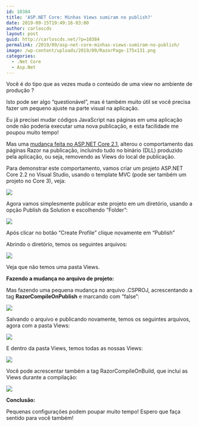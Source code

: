 ```yaml
---
id: 10384
title: 'ASP.NET Core: Minhas Views sumiram no publish?'
date: 2019-09-15T19:49:16-03:00
author: carloscds
layout: post
guid: http://carloscds.net/?p=10384
permalink: /2019/09/asp-net-core-minhas-views-sumiram-no-publish/
image: /wp-content/uploads/2019/09/RazorPage-175x131.png
categories:
  - .Net Core
  - Asp.Net
---
```

Você é do tipo que as vezes muda o conteúdo de uma view no ambiente de produção ? 

Isto pode ser algo &#8220;questionável&#8221;, mas é também muito útil se você precisa fazer um pequeno ajuste na parte visual na aplicação.

Eu já precisei mudar códigos JavaScript nas páginas em uma aplicação onde não poderia executar uma nova publicação, e esta facilidade me poupou muito tempo!

Mas uma [mudança feita no ASP.NET Core 2.1](https://docs.microsoft.com/pt-br/aspnet/core/razor-pages/sdk?view=aspnetcore-2.2#using-the-razor-sdk), alterou o comportamento das páginas Razor na publicação, incluindo tudo no binário (DLL) produzido pela aplicação, ou seja, removendo as Views do local de publicação.

Para demonstrar este comportamento, vamos criar um projeto ASP.NET Core 2.2 no Visual Studio, usando o template MVC (pode ser também um projeto no Core 3), veja:

![](/wp-content/uploads/2019/09/image.png)

Agora vamos simplesmente publicar este projeto em um diretório, usando a opção Publish da Solution e escolhendo &#8220;Folder&#8221;:

![](/wp-content/uploads/2019/09/image-2.png) 

Após clicar no botão &#8220;Create Profile&#8221; clique novamente em &#8220;Publish&#8221; 

Abrindo o diretório, temos os seguintes arquivos:

![](/wp-content/uploads/2019/09/image-4.png)

Veja que não temos uma pasta Views.

**Fazendo a mudança no arquivo de projeto:**

Mas fazendo uma pequena mudança no arquivo .CSPROJ, acrescentando a tag **RazorCompileOnPublish** e marcando com &#8220;false&#8221;:

![](/wp-content/uploads/2019/09/image-5-1024x356.png)

Salvando o arquivo e publicando novamente, temos os seguintes arquivos, agora com a pasta Views:

![](/wp-content/uploads/2019/09/image-6.png)

E dentro da pasta Views, temos todas as nossas Views: 

![](/wp-content/uploads/2019/09/image-7.png)

Você pode acrescentar também a tag RazorCompileOnBuild, que inclui as Views durante a compilação:

![](/wp-content/uploads/2019/09/image-8-1024x362.png)

**Conclusão:**

Pequenas configurações podem poupar muito tempo! Espero que faça sentido para você também!